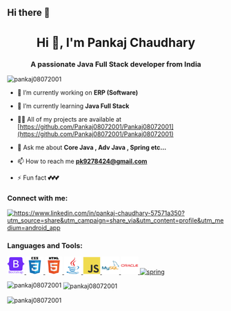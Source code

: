 ## Hi there 👋

<h1 align="center">Hi 👋, I'm Pankaj Chaudhary</h1>
<h3 align="center">A passionate Java Full Stack developer from India</h3>

<p align="left"> <img src="https://komarev.com/ghpvc/?username=pankaj08072001&label=Profile%20views&color=0e75b6&style=flat" alt="pankaj08072001" /> </p>

- 🔭 I’m currently working on **ERP (Software)**

- 🌱 I’m currently learning **Java Full Stack**

- 👨‍💻 All of my projects are available at [https://github.com/Pankaj08072001/Pankaj08072001](https://github.com/Pankaj08072001/Pankaj08072001)

- 💬 Ask me about **Core Java , Adv Java , Spring etc...**

- 📫 How to reach me **pk9278424@gmail.com**

- ⚡ Fun fact **💕💕💕**

<h3 align="left">Connect with me:</h3>
<p align="left">
<a href="https://linkedin.com/in/https://www.linkedin.com/in/pankaj-chaudhary-57571a350?utm_source=share&utm_campaign=share_via&utm_content=profile&utm_medium=android_app" target="blank"><img align="center" src="https://raw.githubusercontent.com/rahuldkjain/github-profile-readme-generator/master/src/images/icons/Social/linked-in-alt.svg" alt="https://www.linkedin.com/in/pankaj-chaudhary-57571a350?utm_source=share&utm_campaign=share_via&utm_content=profile&utm_medium=android_app" height="30" width="40" /></a>
</p>

<h3 align="left">Languages and Tools:</h3>
<p align="left"> <a href="https://getbootstrap.com" target="_blank" rel="noreferrer"> <img src="https://raw.githubusercontent.com/devicons/devicon/master/icons/bootstrap/bootstrap-plain-wordmark.svg" alt="bootstrap" width="40" height="40"/> </a> <a href="https://www.w3schools.com/css/" target="_blank" rel="noreferrer"> <img src="https://raw.githubusercontent.com/devicons/devicon/master/icons/css3/css3-original-wordmark.svg" alt="css3" width="40" height="40"/> </a> <a href="https://www.w3.org/html/" target="_blank" rel="noreferrer"> <img src="https://raw.githubusercontent.com/devicons/devicon/master/icons/html5/html5-original-wordmark.svg" alt="html5" width="40" height="40"/> </a> <a href="https://www.java.com" target="_blank" rel="noreferrer"> <img src="https://raw.githubusercontent.com/devicons/devicon/master/icons/java/java-original.svg" alt="java" width="40" height="40"/> </a> <a href="https://developer.mozilla.org/en-US/docs/Web/JavaScript" target="_blank" rel="noreferrer"> <img src="https://raw.githubusercontent.com/devicons/devicon/master/icons/javascript/javascript-original.svg" alt="javascript" width="40" height="40"/> </a> <a href="https://www.mysql.com/" target="_blank" rel="noreferrer"> <img src="https://raw.githubusercontent.com/devicons/devicon/master/icons/mysql/mysql-original-wordmark.svg" alt="mysql" width="40" height="40"/> </a> <a href="https://www.oracle.com/" target="_blank" rel="noreferrer"> <img src="https://raw.githubusercontent.com/devicons/devicon/master/icons/oracle/oracle-original.svg" alt="oracle" width="40" height="40"/> </a> <a href="https://spring.io/" target="_blank" rel="noreferrer"> <img src="https://www.vectorlogo.zone/logos/springio/springio-icon.svg" alt="spring" width="40" height="40"/> </a> </p>

<p><img align="left" src="https://github-readme-stats.vercel.app/api/top-langs?username=pankaj08072001&show_icons=true&locale=en&layout=compact" alt="pankaj08072001" /></p>

<p>&nbsp;<img align="center" src="https://github-readme-stats.vercel.app/api?username=pankaj08072001&show_icons=true&locale=en" alt="pankaj08072001" /></p>

<p><img align="center" src="https://github-readme-streak-stats.herokuapp.com/?user=pankaj08072001&" alt="pankaj08072001" /></p>
